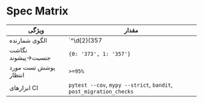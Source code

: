 # Spec Matrix

| ویژگی | مقدار |
| --- | --- |
| الگوی شمارنده | `^\d{2}(357|373)\d{4}$` |
| نگاشت جنسیت→پیشوند | `{0: '373', 1: '357'}` |
| پوشش تست مورد انتظار | `>=95%` |
| ابزارهای CI | `pytest --cov`, `mypy --strict`, `bandit`, `post_migration_checks` |

